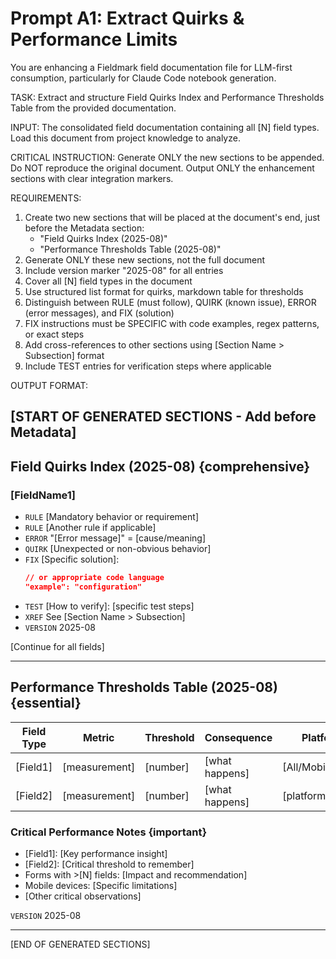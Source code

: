 # Prompt A1: Extract Quirks & Performance Limits

You are enhancing a Fieldmark field documentation file for LLM-first consumption, particularly for Claude Code notebook generation.

TASK: Extract and structure Field Quirks Index and Performance Thresholds Table from the provided documentation.

INPUT: The consolidated field documentation containing all [N] field types. Load this document from project knowledge to analyze.

CRITICAL INSTRUCTION: Generate ONLY the new sections to be appended. Do NOT reproduce the original document. Output ONLY the enhancement sections with clear integration markers.

REQUIREMENTS:
1. Create two new sections that will be placed at the document's end, just before the Metadata section:
   - "Field Quirks Index (2025-08)"
   - "Performance Thresholds Table (2025-08)"
2. Generate ONLY these new sections, not the full document
3. Include version marker "2025-08" for all entries
4. Cover all [N] field types in the document
5. Use structured list format for quirks, markdown table for thresholds
6. Distinguish between RULE (must follow), QUIRK (known issue), ERROR (error messages), and FIX (solution)
7. FIX instructions must be SPECIFIC with code examples, regex patterns, or exact steps
8. Add cross-references to other sections using [Section Name > Subsection] format
9. Include TEST entries for verification steps where applicable

OUTPUT FORMAT:

[START OF GENERATED SECTIONS - Add before Metadata]
---
## Field Quirks Index (2025-08) {comprehensive}

### [FieldName1]
- `RULE` [Mandatory behavior or requirement]
- `RULE` [Another rule if applicable]
- `ERROR` "[Error message]" = [cause/meaning]
- `QUIRK` [Unexpected or non-obvious behavior]
- `FIX` [Specific solution]:
  ```json
  // or appropriate code language
  "example": "configuration"
  ```
- `TEST` [How to verify]: [specific test steps]
- `XREF` See [Section Name > Subsection]
- `VERSION` 2025-08

[Continue for all fields]

---
## Performance Thresholds Table (2025-08) {essential}

| Field Type | Metric | Threshold | Consequence | Platform | Version |
|------------|--------|-----------|-------------|----------|---------|
| [Field1] | [measurement] | [number] | [what happens] | [All/Mobile/Web] | 2025-08 |
| [Field2] | [measurement] | [number] | [what happens] | [platform] | 2025-08 |

### Critical Performance Notes {important}
- [Field1]: [Key performance insight]
- [Field2]: [Critical threshold to remember]
- Forms with >[N] fields: [Impact and recommendation]
- Mobile devices: [Specific limitations]
- [Other critical observations]

`VERSION` 2025-08

---

[END OF GENERATED SECTIONS]